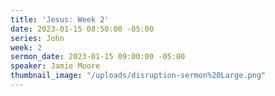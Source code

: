 ```yaml
---
title: 'Jesus: Week 2'
date: 2023-01-15 08:50:00 -05:00
series: John
week: 2
sermon_date: 2023-01-15 09:00:00 -05:00
speaker: Jamie Moore
thumbnail_image: "/uploads/disruption-sermon%20Large.png"
---
```


